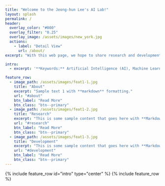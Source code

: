 ```yaml
---
title: "Welcome to the Jeong-hun Lee's AI Lab!"
layout: splash
permalink: /
header:
  overlay_color: "#000"
  overlay_filter: "0.25"
  overlay_image: /assets/images/new_york.jpg
  actions:
    - label: "Detail View"
      url: /about/
excerpt: "With this web page, we hope to share research and development related to AI. In particular, the focus will be on computer vision fields (e.g., object detection, semantic segmentation, etc.)."

intro:
  - excerpt: '**Keywords:** Artificial Intelligence (AI), Machine Learning, Deep Learning, Computer Vision, Image Classification, Object Detection, Semantic Segmentation, Instance Segmentation, Vision Transformer (ViT)'

feature_row:
  - image_path: /assets/images/feat1-1.jpg
    title: "About"
    excerpt: "Sample text 1 with **markdown** formatting."
    url: "#about"
    btn_label: "Read More"
    btn_class: "btn--primary"
  - image_path: /assets/images/feat1-2.jpg
    title: "Research"
    excerpt: "This is some sample content that goes here with **Markdown** formatting."
    url: "#research"
    btn_label: "Read More"
    btn_class: "btn--primary"
  - image_path: /assets/images/feat1-3.jpg
    title: "Development"
    excerpt: "This is some sample content that goes here with **Markdown** formatting."
    url: "#development"
    btn_label: "Read More"
    btn_class: "btn--primary"
---
```


{% include feature_row id="intro" type="center" %}
{% include feature_row %}